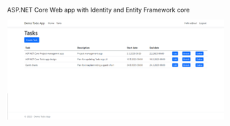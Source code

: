 ﻿ASP.NET Core Web app with Identity and Entity Framework core

![alt text](https://github.com/Blaz-Strusnik/Todo_App/blob/master/img/Tasks_2.png)
